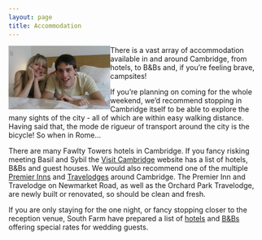 ```yaml
---
layout: page
title: Accommodation
---
```


<img src="images/EdinburghHotel.png" align="left">
There is a vast array of accommodation available in and around Cambridge, from hotels, to B&Bs and, if you’re feeling brave, campsites!

If you’re planning on coming for the whole weekend, we’d recommend stopping in Cambridge itself to be able to explore the many sights of the city - all of which are within easy walking distance. Having said that, the mode de rigueur of transport around the city is the bicycle! So when in Rome... 

There are many Fawlty Towers hotels in Cambridge. If you fancy risking meeting Basil and Sybil the [Visit Cambridge](http://www.visitcambridge.org/accommodation) website has a list of hotels, B&Bs and guest houses. We would also recommend one of the multiple [Premier Inns](http://www.premierinn.com/en/search!execute.action) and [Travelodges](http://www.travelodge.co.uk/search_and_book/) around Cambridge. The Premier Inn and Travelodge on Newmarket Road, as well as the Orchard Park Travelodge, are newly built or renovated, so should be clean and fresh.

If you are only staying for the one night, or fancy stopping closer to the reception venue, South Farm have prepared a list of [hotels](http://www.south-farm.co.uk/suppliers/detail.asp?Cat=Accommodation+-+Hotels) and [B&Bs](http://www.south-farm.co.uk/suppliers/detail.asp?Cat=Accommodation+-+B%26Bs) offering special rates for wedding guests.
